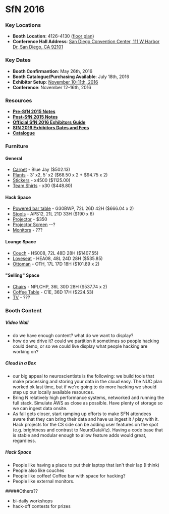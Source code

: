 # SfN 2016

### Key Locations

- **Booth Location**: 4126-4130  ([floor plan](http://www.sfn.org/Annual-Meeting/Neuroscience-2016/Exhibits/2016-Exhibit-Space-Sales/Floor-Plan))
- **Conference Hall Address**: [San Diego Convention Center, 111 W Harbor Dr, San Diego, CA 92101](https://www.google.com/maps/place/San+Diego+Convention+Center/@32.70656,-117.16184,15z/data=!4m5!3m4!1s0x0:0x568846370a748ca5!8m2!3d32.70656!4d-117.16184)


### Key Dates
- **Booth Confirmantion**: May 26th, 2016
- **Booth Catalogue/Purchasing Available**: July 18th, 2016
- **Exhibitor Setup**: [November 10-11th, 2016](http://www.sfn.org/annual-meeting/neuroscience-2016/exhibits/exhibit-dates-and-fees)
- **Conference**: November 12-16th, 2016

### Resources
- [**Pre-SfN 2015 Notes**](./sfn2015_planning.md)<br/>
- [**Post-SfN 2015 Notes**](https://docs.google.com/document/d/1yK3XnHxPq4ym2OBotgzLDxElBvd9tsDGWjSRUvep-XA/edit?usp=sharing)<br/>
- [**Official SfN 2016 Exhibitors Guide**](http://www.sfn.org/~/media/SfN/Documents/Annual%20Meeting/Exhibits/2016/Exhibit%20Invitation%20Final129.ashx)<br/>
- [**SfN 2016 Exhibitors Dates and Fees**](https://www.sfn.org/annual-meeting/neuroscience-2016/exhibits/exhibit-dates-and-fees)
- [**Catalogue**](http://sc.theexpogroup.com/NEUROSCIENCE2016/)

### Furniture
#### General

- [Carpet](http://sc.theexpogroup.com/osc/NEUROSCIENCE2016/Carpet.pdf) - Blue Jay ($502.13)
- [Plants](http://sc.theexpogroup.com/osc/NEUROSCIENCE2016/Floral.pdf) - 3' x2,  5' x2 ($68.50 x 2 + $94.75 x 2)
- [Stickers](https://d1t0r6da15kvix.cloudfront.net/m/stickers/size/cart/1607151537362830593?1607201407370839053) - x4500 ($1125.00)
- [Team Shirts](http://www.customink.com/designs/sfn2016v3/nxa0-00an-n861/hotlink?pc=HL-142344&utm_campaign=hotlink_201601&utm_source=hotlink&utm_medium=email&utm_content=viewbutton&cm_mmc=hotlink-_-5-_-Body_txt-_-viewbutton) - x30 ($448.80)

#### Hack Space
- [Powered bar table](http://sc.theexpogroup.com/osc/NEUROSCIENCE2016/Furniture_and_Accessories.pdf) - G30BWP, 72L 26D 42H ($666.04 x 2)
- [Stools](http://sc.theexpogroup.com/osc/NEUROSCIENCE2016/Furniture_and_Accessories.pdf) - APS12, 21L 21D 33H ($190 x 6)
- [Projector](https://www.amazon.com/dp/B005Q2EGG6/?tag=thewire06-20&linkCode=xm2&ascsubtag=WC17104) - $350
- [Projector Screen](#) --?
- [Monitors](#) - ???

#### Lounge Space
- [Couch](http://sc.theexpogroup.com/osc/NEUROSCIENCE2016/Custom_Furniture.pdf) - HS008, 72L 48D 28H ($1407.55)
- [Loveseat](http://sc.theexpogroup.com/osc/NEUROSCIENCE2016/Custom_Furniture.pdf) - HEA08, 48L 24D 28H ($535.85)
- [Ottoman](http://sc.theexpogroup.com/osc/NEUROSCIENCE2016/Custom_Furniture.pdf) - OTH, 17L 17D 18H ($101.89 x 2)

#### "Selling" Space
- [Chairs](http://sc.theexpogroup.com/osc/NEUROSCIENCE2016/Custom_Furniture.pdf) - NPLCHP, 36L 30D 28H ($537.74 x 2)
- [Coffee Table](http://sc.theexpogroup.com/osc/NEUROSCIENCE2016/Custom_Furniture.pdf) - C1E, 36D 17H ($224.53)
- [TV](http://sc.theexpogroup.com/osc/NEUROSCIENCE2016/Audio_Visual.pdf) - ???

### Booth Content

##### Video Wall
- do we have enough content? what do we want to display?
- how do we drive it? could we partition it sometimes so people hacking could demo, or so we could live display what people hacking are working on?

##### Cloud in a Box
- our big appeal to neuroscientists is the following: we build tools that make processing and storing your data in the cloud easy. The NUC plan worked ok last time, but if we're going to do more hacking we should step up our locally available resources.
- Bring N relatively high performance systems, networked and running the full stack. Simulate AWS as close as possible. Have plenty of storage so we can ingest data onsite.
- As fall gets closer, start ramping up efforts to make SFN attendees aware that they can bring their data and have us ingest it / play with it. Hack projects for the CS side can be adding user features on the spot (e.g. brightness and contrast to NeuroDataViz). Having a code base that is stable and modular enough to allow feature adds would great, regardless.

##### Hack Space
- People like having a place to put their laptop that isn't their lap (I think)
- People also like couches
- People like coffee! Coffee bar with space for hacking?
- People like external monitors.

#####Others??
- bi-daily workshops
- hack-off contests for prizes

